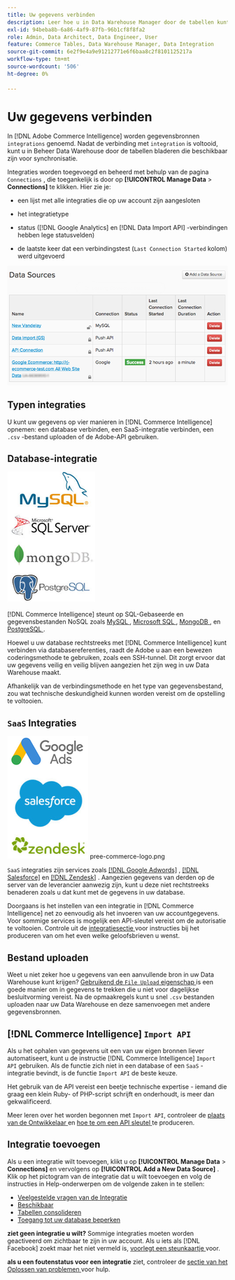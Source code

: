 ```yaml
---
title: Uw gegevens verbinden
description: Leer hoe u in Data Warehouse Manager door de tabellen kunt bladeren die u kunt synchroniseren.
exl-id: 94beba8b-6a86-4af9-87fb-96b1cf8f8fa2
role: Admin, Data Architect, Data Engineer, User
feature: Commerce Tables, Data Warehouse Manager, Data Integration
source-git-commit: 6e2f9e4a9e91212771e6f6baa8c2f8101125217a
workflow-type: tm+mt
source-wordcount: '506'
ht-degree: 0%

---
```


# Uw gegevens verbinden

In [!DNL Adobe Commerce Intelligence] worden gegevensbronnen `integrations` genoemd. Nadat de verbinding met `integration` is voltooid, kunt u in Beheer Data Warehouse door de tabellen bladeren die beschikbaar zijn voor synchronisatie.

Integraties worden toegevoegd en beheerd met behulp van de pagina `Connections` , die toegankelijk is door op **[!UICONTROL Manage Data** > **Connections]** te klikken. Hier zie je:

* een lijst met alle integraties die op uw account zijn aangesloten

* het integratietype

* status ([!DNL Google Analytics] en [!DNL Data Import API] -verbindingen hebben lege statusvelden)

* de laatste keer dat een verbindingstest (`Last Connection Started` kolom) werd uitgevoerd

![ Gegevens \_Bronnen\_Table.png ](../../../assets/Data_Sources_Table.png)

## Typen integraties

U kunt uw gegevens op vier manieren in [!DNL Commerce Intelligence] opnemen: een database verbinden, een SaaS-integratie verbinden, een `.csv` -bestand uploaden of de Adobe-API gebruiken.

## Database-integratie

![ Gegevensbestand \_icons.jpg ](../../../assets/Database_icons.jpg)

[!DNL Commerce Intelligence] steunt op SQL-Gebaseerde en gegevensbestanden NoSQL zoals [ MySQL ](../../importing-data/integrations/mysql-via-ssh-tunnel.md), [ Microsoft SQL ](../integrations/microsoft-sql-server.md), [ MongoDB ](../integrations/mongodb-via-ssh-tunnel.md), en [ PostgreSQL ](../integrations/postgresql.md).

Hoewel u uw database rechtstreeks met [!DNL Commerce Intelligence] kunt verbinden via databasereferenties, raadt de Adobe u aan een bewezen coderingsmethode te gebruiken, zoals een SSH-tunnel. Dit zorgt ervoor dat uw gegevens veilig en veilig blijven aangezien het zijn weg in uw Data Warehouse maakt.

Afhankelijk van de verbindingsmethode en het type van gegevensbestand, zou wat technische deskundigheid kunnen worden vereist om de opstelling te voltooien.

## `SaaS` Integraties

![](../../../assets/SaaS_icons.jpg) pree-commerce-logo.png

`SaaS` integraties zijn services zoals [[!DNL Google Adwords]](../integrations/google-adwords.md) , [[!DNL Salesforce]](../integrations/salesforce.md) en [[!DNL Zendesk]](../integrations/zendesk.md) . Aangezien gegevens van derden op de server van de leverancier aanwezig zijn, kunt u deze niet rechtstreeks benaderen zoals u dat kunt met de gegevens in uw database.

Doorgaans is het instellen van een integratie in [!DNL Commerce Intelligence] net zo eenvoudig als het invoeren van uw accountgegevens. Voor sommige services is mogelijk een API-sleutel vereist om de autorisatie te voltooien. Controle uit de [ integratiesectie ](../integrations/integrations.md) voor instructies bij het produceren van om het even welke geloofsbrieven u wenst.

## Bestand uploaden

Weet u niet zeker hoe u gegevens van een aanvullende bron in uw Data Warehouse kunt krijgen? [ Gebruikend de `File Upload` eigenschap ](../connecting-data/using-file-uploader.md) is een goede manier om in gegevens te trekken die u niet voor dagelijkse besluitvorming vereist. Na de opmaakregels kunt u snel `.csv` bestanden uploaden naar uw Data Warehouse en deze samenvoegen met andere gegevensbronnen.

## [!DNL Commerce Intelligence] `Import API`

Als u het ophalen van gegevens uit een van uw eigen bronnen liever automatiseert, kunt u de instructie [!DNL Commerce Intelligence] `Import API` gebruiken. Als de functie zich niet in een database of een `SaaS` -integratie bevindt, is de functie `Import API` de beste keuze.

Het gebruik van de API vereist een beetje technische expertise - iemand die graag een klein Ruby- of PHP-script schrijft en onderhoudt, is meer dan gekwalificeerd.

Meer leren over het worden begonnen met `Import API`, controleer de [ plaats van de Ontwikkelaar ](https://developer.adobe.com/commerce/services/reporting/) en [ hoe te om een API sleutel ](https://developer.adobe.com/commerce/services/reporting/import-api/) te produceren.

## Integratie toevoegen

Als u een integratie wilt toevoegen, klikt u op **[!UICONTROL Manage Data** > **Connections]** en vervolgens op **[!UICONTROL Add a New Data Source]** . Klik op het pictogram van de integratie dat u wilt toevoegen en volg de instructies in Help-onderwerpen om de volgende zaken in te stellen:

* [ Veelgestelde vragen van de Integratie ](https://support.magento.com/hc/en-us/sections/360003161871-Integration-FAQ)
* [Beschikbaar ](../integrations/integrations.md)
* [Tabellen consolideren](../../../best-practices/consolidating-your-tables.md)
* [Toegang tot uw database beperken](../../../administrator/account-management/restrict-db-access.md)

**ziet geen integratie u wilt?** Sommige integraties moeten worden geactiveerd om zichtbaar te zijn in uw account. Als u iets als [!DNL Facebook] zoekt maar het niet vermeld is, [ voorlegt een steunkaartje ](https://experienceleague.adobe.com/docs/commerce-knowledge-base/kb/troubleshooting/miscellaneous/mbi-service-policies.html) voor.

**als u een foutenstatus voor een integratie** ziet, controleer de [ sectie van het Oplossen van problemen ](https://support.magento.com/hc/en-us/sections/360003078151) voor hulp.
